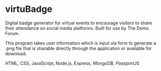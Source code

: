 # virtuBadge
Digital badge generator for virtual events to encourage visitors to share their attendance on social media platforms. Built for use by The Demo Forum.

This program takes user information which is input via form to generate a .png file that is sharable directly through the application or available for download.


HTML, CSS, JavaScript, Node.js, Express, MongoDB, PassportJS

